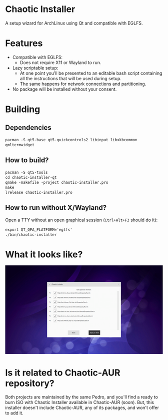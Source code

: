 # Chaotic Installer
A setup wizard for ArchLinux using Qt and compatible with EGLFS.

# Features
 * Compatible with EGLFS:
     * Does not require X11 or Wayland to run.
 * Lazy scriptable setup:
     * At one point you'll be presented to an editable bash script containing all the instructions that will be used during setup.
     * The same happens for network connections and partitioning.
 * No package will be installed without your consent.

# Building
## Dependencies
```
pacman -S qt5-base qt5-quickcontrols2 libinput libxkbcommon qmltermwidget
```

## How to build?
```
pacman -S qt5-tools
cd chaotic-installer-qt
qmake -makefile -project chaotic-installer.pro
make
lrelease chaotic-installer.pro
```

## How to run without X/Wayland?
Open a TTY without an open graphical session (`Ctrl+Alt+F3` should do it):

```
export QT_QPA_PLATFORM='eglfs'
./bin/chaotic-installer
```

# What it looks like?
![Language Picking Screen](screenshot.png)

# Is it related to Chaotic-AUR repository?
Both projects are maintained by the same Pedro, and you'll find a ready to burn ISO with Chaotic Installer available in Chaotic-AUR (soon).
But, this installer doesn't include Chaotic-AUR, any of its packages, and won't offer to add it.